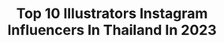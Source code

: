 ---
title: Top 10 Illustrators Instagram Influencers In Thailand In 2023
description: >-
  Find top illustrators Instagram influencers in Thailand in 2023. Most popular hashtags: #illustration #digitalillustration #digitalpainting.
platform: Instagram
hits: 13
text_top: See the most popular Instagram profiles on inBeat.
text_bottom: inBeat has 13 Instagram influencers like this in Thailand for you to contact.
profiles:
  - username: "faipatthaya"
    fullname: >-
      Fai Patthaya
    bio: >-
      Designer | Interior designer | Illustrator @a.moments.ago Contact for work via line : patthaya ติดต่องาน 062-494-9583 02-241-4472 ต่อ 6514
    location: "Thailand"
    followers: 21943
    engagement: 235
    commentsToLikes: 0.017297
    id: ck8sy6fmajvce0j78xz0wfoqi
    verified: false
    hashtags: "#cafekitsunebangkok, #maisonkisunebangkok, #klaoluck, #longlaileather"
  - username: "jeepjeep"
    fullname: >-
      Jeep Kongdechakul • จี๊ป
    bio: >-
      Illustrator #jeepkongdechakul Product : @jeep.kongdechakul Founder : @fac.artcentre Email: jeep.jeep.k@gmail.com Add line@ click link below 👇🏻
    location: "Thailand"
    followers: 32120
    engagement: 147
    commentsToLikes: 0.019827
    id: ck55m4r2l37yr0i11aqpncwev
    verified: false
    hashtags: "#jeepkongdechakul, #orientalprincessxjeepjeep, #beautifuljourney, #orientalprincess"
  - username: "singaraja_design"
    fullname: >-
      SINGARAJA | Logo Designer
    bio: >-
      Rizal Identity Designer Specialize in smart / dual meaning logo Illustrator Typelover 🔽🔽FOR DESIGN WORK🔽🔽 𝘄𝘄𝘄.𝘀𝗶𝗻𝗴𝗮𝗿𝗮𝗷𝗮𝗱𝗲𝘀𝗶𝗴𝗻.𝗰𝗼𝗺 📩CONTACT ME📩
    location: "Thailand"
    followers: 80310
    engagement: 251
    commentsToLikes: 0.032571
    id: ck0vvia87p9ky0i19vhedav43
    verified: false
    hashtags: "#illustrator, #singarajadesign, #logodesignapp, #logodesignmalaysia"
  - username: "apolar.arch"
    fullname: >-
      APOLAR
    bio: >-
      Hi, I'm APOLAR • 🇹🇭 Concept Artist • Illustrator of Harry Potter 20th Anniversary Thai Edition • More about Wiwonder >> @wiwonder.a
    location: "Thailand"
    followers: 70650
    engagement: 983
    commentsToLikes: 0.004743
    id: ck9wen863l0mb0j78c0xtdil0
    verified: false
    hashtags: "#wandamaximoff, #vision, #paulbettany, #filmstudy"
  - username: "jelloplum"
    fullname: >-
      ☁️ Sammie 🌸✨
    bio: >-
      🌸 a tiny illustrator ʕ •ᴥ•ʔ ✏︎ ♡ 🍒🍊🍑🍋 ⛅️ living in Bangkok, Thailand ✧ exo-ℓ 🦋 📮 email┊jelloplum@gmail.com
    location: "Thailand"
    followers: 13495
    engagement: 1677
    commentsToLikes: 0.017590
    id: ck8t1vzrrx9ck0j78ir5j6vd3
    verified: false
    hashtags: "#graphicgang, #cutedoodles, #digitalillustration, #artonig"
  - username: "thelinlin"
    fullname: >-
      LeKha Sukprasert
    bio: >-
      •Watercolorist and Illustrator• 🖌www.facebook.com/lekha.page 🥕www.facebook.com/lekha.food ✏ Samsung Galaxy Note20
    location: "Thailand"
    followers: 37225
    engagement: 432
    commentsToLikes: 0.009458
    id: ck9weufuilvoq0j78ss77rz26
    verified: false
    hashtags: "#teamgalaxy, #galaxynote20, #galaxynote20th, #meandmyartchallenge"
  - username: "maykomay"
    fullname: >-
      Mayko May
    bio: >-
      #Mayko เ ม โ ก ะ 🖤💖 | fanart | Illustrator | UX/UI Designer |🔥Please do not repost or use without my permission | Contact Line : Mayko.may
    location: "Thailand"
    followers: 77112
    engagement: 1118
    commentsToLikes: 0.004143
    id: ckapckrql483d0i786ysd48sx
    verified: false
    hashtags: "#lisa, #jisoo, #sooya, #nctfanart"
  - username: "pf.diary"
    fullname: >-
      PuiFai's Diary (ปุยไฝไดอารี่)
    bio: >-
      Part-time illustrator 🎨 from Bangkok, Thailand 🇹🇭
    location: "Thailand"
    followers: 49832
    engagement: 209
    commentsToLikes: 0.004263
    id: ck9habi8obwtm0j78mfzuug3y
    verified: false
    hashtags: ""
  - username: "nam.felixchen"
    fullname: >-
      Nam Burachat Tj.
    bio: >-
      Fashion Illustrator / Designer Instructor at Bunka Fashion School . My clients: Burberry, Iris Van Herpen, Fashionary
    location: "Thailand"
    followers: 67259
    engagement: 440
    commentsToLikes: 0.006349
    id: ck0u954t891wt0i193m4nq06b
    verified: false
    hashtags: "#winsorandnewtonmarkers, #sketch, #gucci, #digitalfashionillustration"
  - username: "taniagart"
    fullname: >-
      Tania García
    bio: >-
      👩‍🎨 Illustrator from Barcelona 📩 Commissions + Collaborations + Licensing 🏅Longlisted for #WIA2021
    location: "Thailand"
    followers: 10283
    engagement: 340
    commentsToLikes: 0.039901
    id: ck8t1unr2x3if0j78k21qvi0o
    verified: false
    hashtags: "#girlillustration, #ipadartist, #freelanceillustrator, #drawingoftheday"
---